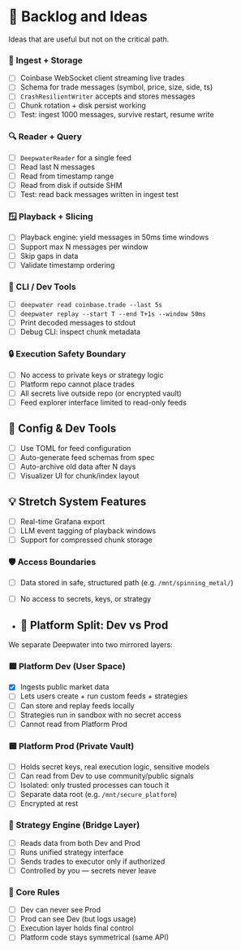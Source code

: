 # 🧠 Backlog and Ideas

Ideas that are useful but not on the critical path.

### 🚀 Ingest + Storage
- [ ] Coinbase WebSocket client streaming live trades
- [ ] Schema for trade messages (symbol, price, size, side, ts)
- [ ] `CrashResilientWriter` accepts and stores messages
- [ ] Chunk rotation + disk persist working
- [ ] Test: ingest 1000 messages, survive restart, resume write

### 🔍 Reader + Query
- [ ] `DeepwaterReader` for a single feed
- [ ] Read last N messages
- [ ] Read from timestamp range
- [ ] Read from disk if outside SHM
- [ ] Test: read back messages written in ingest test

### 🪟 Playback + Slicing
- [ ] Playback engine: yield messages in 50ms time windows
- [ ] Support max N messages per window
- [ ] Skip gaps in data
- [ ] Validate timestamp ordering

### 🧪 CLI / Dev Tools
- [ ] `deepwater read coinbase.trade --last 5s`
- [ ] `deepwater replay --start T --end T+1s --window 50ms`
- [ ] Print decoded messages to stdout
- [ ] Debug CLI: inspect chunk metadata

### 🔒 Execution Safety Boundary
- [ ] No access to private keys or strategy logic
- [ ] Platform repo cannot place trades
- [ ] All secrets live outside repo (or encrypted vault)
- [ ] Feed explorer interface limited to read-only feeds

## 🧰 Config & Dev Tools
- [ ] Use TOML for feed configuration
- [ ] Auto-generate feed schemas from spec
- [ ] Auto-archive old data after N days
- [ ] Visualizer UI for chunk/index layout

## 💡 Stretch System Features
- [ ] Real-time Grafana export
- [ ] LLM event tagging of playback windows
- [ ] Support for compressed chunk storage

### 🛡️ Access Boundaries

- [ ] Data stored in safe, structured path (e.g. `/mnt/spinning_metal/`)
- [ ] No access to secrets, keys, or strategy


- ## 🔐 Platform Split: Dev vs Prod

We separate Deepwater into two mirrored layers:

### 🟩 Platform Dev (User Space)
- [x] Ingests public market data
- [ ] Lets users create + run custom feeds + strategies
- [ ] Can store and replay feeds locally
- [ ] Strategies run in sandbox with no secret access
- [ ] Cannot read from Platform Prod

### 🟥 Platform Prod (Private Vault)
- [ ] Holds secret keys, real execution logic, sensitive models
- [ ] Can read from Dev to use community/public signals
- [ ] Isolated: only trusted processes can touch it
- [ ] Separate data root (e.g. `/mnt/secure_platform`)
- [ ] Encrypted at rest

### 🔁 Strategy Engine (Bridge Layer)
- [ ] Reads data from both Dev and Prod
- [ ] Runs unified strategy interface
- [ ] Sends trades to executor only if authorized
- [ ] Controlled by you — secrets never leave

### 🧠 Core Rules
- [ ] Dev can never see Prod
- [ ] Prod can see Dev (but logs usage)
- [ ] Execution layer holds final control
- [ ] Platform code stays symmetrical (same API)
